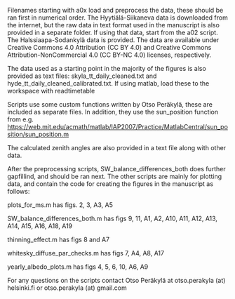 Filenames starting with a0x load and preprocess the data, these should be ran first in numerical order. The Hyytiälä-Siikaneva data is downloaded from the internet, but the raw data in text format used in the manuscript is also provided in a separate folder. If using that data, start from the a02 script. The Halssiaapa-Sodankylä data is provided. The data are available under Creative Commons 4.0 Attribution (CC BY 4.0) and  Creative Commons Attribution-NonCommercial 4.0 (CC BY-NC 4.0) licenses, respectively.

The data used as a starting point in the majority of the figures is also provided as text files: skyla_tt_daily_cleaned.txt and hyde_tt_daily_cleaned_calibrated.txt. If using matlab, load these to the workspace with readtimetable


Scripts use some custom functions written by Otso Peräkylä, these are included as separate files. In addition, they use the sun_position function from e.g. https://web.mit.edu/acmath/matlab/IAP2007/Practice/MatlabCentral/sun_position/sun_position.m

The calculated zenith angles are also provided in a text file along with other data. 


After the preprocessing scripts, SW_balance_differences_both does further gapfillind, and should be ran next. The other scripts are mainly for plotting data, and contain the code for creating the figures in the manuscript as follows:

plots_for_ms.m has figs. 2, 3, A3, A5

SW_balance_differences_both.m has figs 9, 11, A1, A2, A10, A11, A12, A13, A14, A15, A16, A18, A19

thinning_effect.m has figs 8 and A7

whitesky_diffuse_par_checks.m has figs 7, A4, A8, A17

yearly_albedo_plots.m has figs 4, 5, 6, 10, A6, A9


For any questions on the scripts contact Otso Peräkylä at otso.perakyla (at) helsinki.fi or otso.perakyla (at) gmail.com
